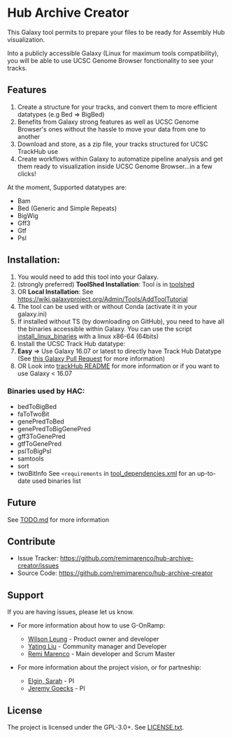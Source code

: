 # Hub Archive Creator
This Galaxy tool permits to prepare your files to be ready for Assembly Hub visualization.

Into a publicly accessible Galaxy (Linux for maximum tools compatibility), you will be able to use UCSC Genome Browser fonctionality to see your tracks.

## Features
1. Create a structure for your tracks, and convert them to more efficient datatypes (e.g Bed => BigBed)
2. Benefits from Galaxy strong features as well as UCSC Genome Browser's ones without the hassle to move your data from one to another
3. Download and store, as a zip file, your tracks structured for UCSC TrackHub use
4. Create workflows within Galaxy to automatize pipeline analysis and get them ready to visualization inside UCSC Genome Browser...in a few clicks!

At the moment, Supported datatypes are:
- Bam
- Bed (Generic and Simple Repeats)
- BigWig
- Gff3
- Gtf
- Psl

## Installation:
1. You would need to add this tool into your Galaxy.
  1. (strongly preferred) **ToolShed Installation**: Tool is in [toolshed](https://toolshed.g2.bx.psu.edu/view/rmarenco/hubarchivecreator/fb5e60d4d18a)
  2. OR **Local Installation**: See https://wiki.galaxyproject.org/Admin/Tools/AddToolTutorial
2. The tool can be used with or without Conda (activate it in your galaxy.ini)
3. If installed without TS (by downloading on GitHub), you need to have all the binaries accessible within Galaxy.
   You can use the script [install_linux_binaries](util/install_linux_binaries) with a linux x86-64 (64bits)
4. Install the UCSC Track Hub datatype:
  1. **Easy** => Use Galaxy 16.07 or latest to directly have Track Hub Datatype (See [this Galaxy Pull Request](https://github.com/galaxyproject/galaxy/pull/2348) for more information)
  2. OR Look into [trackHub README](trackHub/README.md) for more information or if you want to use Galaxy < 16.07

### Binaries used by HAC:
- bedToBigBed
- faToTwoBit
- genePredToBed
- genePredToBigGenePred
- gff3ToGenePred
- gtfToGenePred
- pslToBigPsl
- samtools
- sort
- twoBitInfo
See `<requirements` in [tool_dependencies.xml](tool_dependencies.xml) for an up-to-date used binaries list

## Future
See [TODO.md](todo.md) for more information

## Contribute

- Issue Tracker: https://github.com/remimarenco/hub-archive-creator/issues
- Source Code: https://github.com/remimarenco/hub-archive-creator

## Support

If you are having issues, please let us know.

- For more information about how to use G-OnRamp:
    - [Wilson Leung](wleung@wustl.edu) - Product owner and developer
    - [Yating Liu](yliu41@wustl.edu) - Community manager and Developer
    - [Remi Marenco](remimarenco@gmail.com) - Main developer and Scrum Master

- For more information about the project vision, or for partneship:
    - [Elgin, Sarah](selgin@wustl.edu) - PI
    - [Jeremy Goecks](jgoecks@gwu.edu) - PI
    
## License

The project is licensed under the GPL-3.0+. See [LICENSE.txt](LICENSE.txt).
